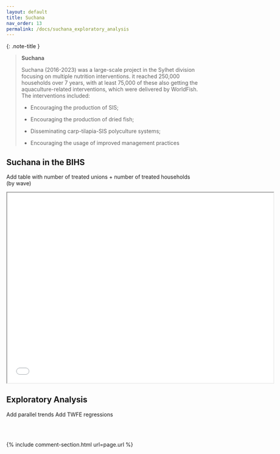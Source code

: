 ```yaml
---
layout: default
title: Suchana
nav_order: 13
permalink: /docs/suchana_exploratory_analysis
---
```



{: .note-title }
> **Suchana**
>
> Suchana (2016-2023) was a large-scale project in the Sylhet division focusing on multiple nutrition interventions. it reached 250,000 households over 7 years, with at least 75,000 of these also getting the aquaculture-related interventions, which were delivered by WorldFish. 
 The interventions included:
> 
> - Encouraging the production of SIS;
>
> -  Encouraging the production of dried fish;
> 
> -  Disseminating carp-tilapia-SIS polyculture systems;
> 
> -  Encouraging the usage of improved management practices
>

## Suchana in the BIHS

Add table with number of treated unions + number of treated households (by wave)

<iframe src="suchana_unions" height="500" width="700"> Suchana Intervention Areas </iframe>


## Exploratory Analysis

Add parallel trends
Add TWFE regressions


<br>
<br>


{% include comment-section.html url=page.url %}

